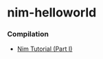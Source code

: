 nim-helloworld
==============
### Compilation
- [Nim Tutorial (Part I)](https://nim-lang.org/docs/tut1.html)
